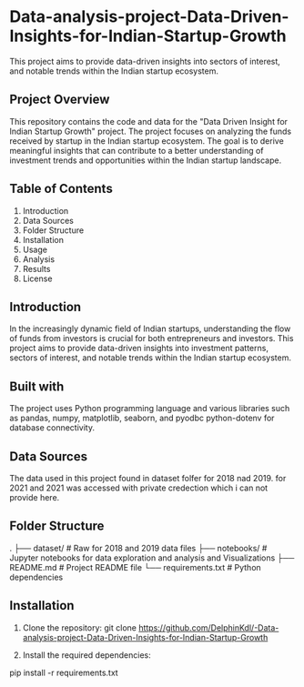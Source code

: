 # Data-analysis-project-Data-Driven-Insights-for-Indian-Startup-Growth

This project aims to provide data-driven insights into sectors of interest, and notable trends within the Indian startup ecosystem.

## Project Overview

This repository contains the code and data for the "Data Driven Insight for Indian Startup Growth" project. The project focuses on analyzing the funds received by startup in the Indian startup ecosystem. The goal is to derive meaningful insights that can contribute to a better understanding of investment trends and opportunities within the Indian startup landscape.

## Table of Contents

1. Introduction
2. Data Sources
3. Folder Structure
4. Installation
5. Usage
6. Analysis
7. Results
8. License

## Introduction

In the increasingly dynamic field of Indian startups, understanding the flow of funds from investors is crucial for both entrepreneurs and investors. This project aims to provide data-driven insights into investment patterns, sectors of interest, and notable trends within the Indian startup ecosystem.

## Built with

The project uses Python programming language and various libraries such as pandas, numpy, matplotlib, seaborn, and pyodbc
python-dotenv for database connectivity.

## Data Sources

The data used in this project found in dataset folfer for 2018 nad 2019. for 2021 and 2021 was accessed with private credection which i can not provide here.

## Folder Structure

.
├── dataset/ # Raw for 2018 and 2019 data files
├── notebooks/ # Jupyter notebooks for data exploration and analysis and Visualizations
├── README.md # Project README file
└── requirements.txt # Python dependencies

## Installation

1. Clone the repository:
   git clone https://github.com/DelphinKdl/-Data-analysis-project-Data-Driven-Insights-for-Indian-Startup-Growth

2. Install the required dependencies:

pip install -r requirements.txt
